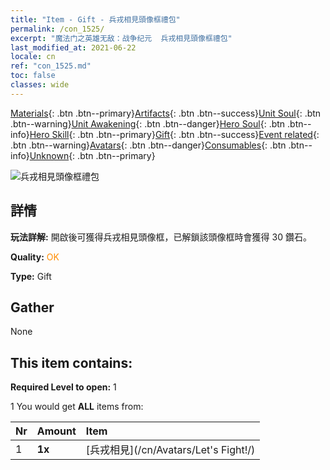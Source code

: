 ```yaml
---
title: "Item - Gift - 兵戎相見頭像框禮包"
permalink: /con_1525/
excerpt: "魔法门之英雄无敌：战争纪元  兵戎相見頭像框禮包"
last_modified_at: 2021-06-22
locale: cn
ref: "con_1525.md"
toc: false
classes: wide
---
```

 [Materials](/ItemsCN/){: .btn .btn--primary}[Artifacts](/ItemsCN/Artifacts/){: .btn .btn--success}[Unit Soul](/ItemsCN/UnitSoul/){: .btn .btn--warning}[Unit Awakening](/ItemsCN/UnitAwakening/){: .btn .btn--danger}[Hero Soul](/ItemsCN/HeroSoul/){: .btn .btn--info}[Hero Skill](/ItemsCN/HeroSkill/){: .btn .btn--primary}[Gift](/ItemsCN/Gift/){: .btn .btn--success}[Event related](/ItemsCN/Events/){: .btn .btn--warning}[Avatars](/ItemsCN/Avatars/){: .btn .btn--danger}[Consumables](/ItemsCN/Consumables/){: .btn .btn--info}[Unknown](/ItemsCN/Unknown/){: .btn .btn--primary}

 ![兵戎相見頭像框禮包](/images/t/i_907003.png)

## 詳情
 **玩法詳解:** 開啟後可獲得兵戎相見頭像框，已解鎖該頭像框時會獲得 30 鑽石。

 **Quality:** <span style="color: #FF8C00">OK</span>

 **Type:** Gift

## Gather

  None

## This item contains:

 **Required Level to open:** 1

 1 You would get **ALL** items  from:

  | Nr | Amount |     Item    |
  |:---|:-------|:------------|
  | 1 |  **1x** | [兵戎相見](/cn/Avatars/Let's Fight!/) |  | 
